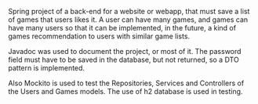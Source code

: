 Spring project of a back-end for a website or webapp, that must save a list of games that users likes it. A user can have many games, and games can have many users so that it can be implemented, in the future, a kind of games recommendation to users with similar game lists.

Javadoc was used to document the project, or most of it. The password field must have to be saved in the database, but not returned, so a DTO pattern is implemented.

Also Mockito is used to test the Repositories, Services and Controllers of the Users and Games models. The use of h2 database is used in testing.
